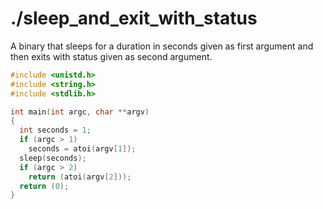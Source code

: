 # ./sleep_and_exit_with_status

A binary that sleeps for a duration in seconds given as first argument and then exits with status given as second argument.

```c
#include <unistd.h>
#include <string.h>
#include <stdlib.h>

int main(int argc, char **argv)
{
  int seconds = 1;
  if (argc > 1)
    seconds = atoi(argv[1]);
  sleep(seconds);
  if (argc > 2)
    return (atoi(argv[2]));
  return (0);
}
```
